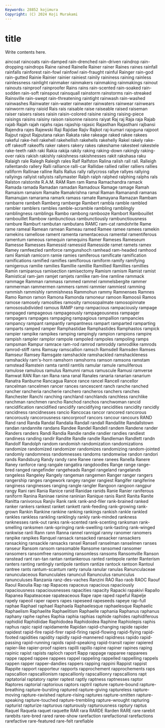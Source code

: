 ```yaml
---
Keywords: 28852 kojimura
Copyright: (C) 2024 Koji Murakami
---
```


# title

Write contents here.



aincoat raincoats
rain-damped rain-drenched rain-driven raindrop rain-dropping raindrops Raine rained Rainelle Rainer
rainer Raines raines rainfall rainfalls rainforest rain-fowl rainfowl rain-fraught rainful
Rainger rain-god rain-gutted Rainie Rainier rainier rainiest rainily raininess raining
rainless rainlessness rainlight rainmaker rainmakers rainmaking rainmakings rainout rainouts rainproof
rainproofer Rains rains rain-scented rain-soaked rain-sodden rain-soft rainspout rainsquall rainstorm
rainstorms rain-streaked Rainsville rain-swept rain-threatening raintight rainwash rain-washed rainwashes Rainwater
rain-water rainwater rainwaters rainwear rainwears rainworm rainy raioid Rais rais
raisable raise raiseable raised raiseman raiser raisers raises raisin raisin-colored
raisine raising raising-piece raisings raisins raisiny raison raisonne raisons raiyat
Raj raj Raja raja Rajab rajab Rajah rajah rajahs rajas
rajaship rajasic Rajasthan Rajasthani rajbansi Rajendra rajes Rajewski Raji Rajidae
Rajiv Rajkot raj-kumari rajoguna rajpoot Rajput rajput Rajputana rakan Rakata
rake rakeage raked rakee rakees rakeful rake-hell rakehell rakehellish rakehells
rakehelly Rakel rakely rake-off rakeoff rakeoffs raker rakers rakery rakes
rakeshame rakesteel rakestele rake-teeth rakh raki Rakia rakija rakily raking
raking-down rakingly raking-over rakis rakish rakishly rakishness rakishnesses rakit rakshasa
raku Ralaigh rale Ralegh Raleigh rales Ralf Ralfston Ralina ralish
rall rall. Ralleigh rallentando rallery Ralli ralliance ralli-car Rallidae rallied
rallier ralliers rallies ralliform Rallinae ralline Ralls Rallus rally rallycross
rallye rallyes rallying rallyings rallyist rallyists rallymaster Ralph ralph ralphed
ralphing ralphs rals Ralston ralstonite R.A.M. RAM Ram ram Rama
Ramachandra ramack Ramada ramada Ramadan ramadan Ramadoux Ramage ramage Ramah
Ramaism ramaism Ramaite Ramakrishna ramal Raman Ramanandi ramanas Ramanujan ramarama
ramark ramass ramate Ramayana Ramazan Rambam rambarre rambeh Ramberg ramberge
Rambert rambla ramble rambled rambler ramblers rambles ramble-scramble rambling ramblingly
ramblingness ramblings Rambo rambong rambooze Rambort Rambouillet rambouillet Rambow rambunctious
rambunctiously rambunctiousness rambure Ramburt rambutan rambutans RAMC ram-cat ramdohrite Rame
rame rameal Ramean ramean Rameau ramed Ramee ramee ramees ramekin
ramekins ramellose rament ramenta ramentaceous ramental ramentiferous ramentum rameous ramequin
ramequins Ramer Rameses Rameseum Ramesse Ramesses Ramessid ramessid Ramesside ramet
ramets ramex Ramey ramfeezled ramforce ramgunshoch ramhead ram-headed ramhood rami
Ramiah ramicorn ramie ramies ramiferous ramificate ramification ramifications ramified ramifies
ramiflorous ramiform ramify ramifying ramigerous ramilie ramilies Ramillie ramillie Ramillied
Ramillies ramillies Ramin ramiparous ramisection ramisectomy Ramism ramism Ramist ramist
Ramistical ram-jam ramjet ramjets ramlike ram-line ramline rammack rammage Ramman
rammass rammed rammel rammelsbergite rammer rammerman rammermen rammers rammi rammier
rammiest ramming rammish rammishly rammishness Rammohun rammy Ramnenses Ramnes Ramo
Ramon ramon Ramona Ramonda ramoneur ramoon Ramoosii Ramos ramose ramosely
ramosities ramosity ramosopalmate ramosopinnate ramososubdivided ramous RAMP ramp rampacious rampaciously
rampage rampaged rampageous rampageously rampageousness rampager rampagers rampages rampaging rampagious
rampallion rampancies rampancy rampant rampantly rampantness rampart ramparted ramparting ramparts
ramped ramper Ramphastidae Ramphastides Ramphastos rampick rampier rampike rampikes ramping
rampingly rampion rampions rampire rampish rampler ramplor rampole rampoled rampoles
rampoling ramps rampsman Rampur ramrace ram-rod ramrod ramroddy ramrodlike ramrods
ramrod-stiff rams Ramsay ramscallion ramsch Ramsdell Ramsden Ramses Ramseur Ramsey
Ramsgate ramshackle ramshackled ramshackleness ramshackly ram's-horn ramshorn ramshorns ramson ramsons
ramstam ramstead Ramstein ramta ramtil ramtils ramular ramule ramuliferous ramulose
ramulous ramulus Ramunni ramus ramuscule Ramusi ramverse Ramwat RAN Ran
ran Rana rana ranal Ranales ranaria ranarian ranarium Ranatra Ranburne
Rancagua Rance rance rancel Rancell rancellor rancelman rancelmen rancer rances
rancescent ranch ranche ranched rancher rancheria rancherie ranchero rancheros ranchers
ranches Ranchester Ranchi ranching ranchland ranchlands ranchless ranchlike ranchman ranchmen
rancho Ranchod ranchos ranchwoman rancid rancidification rancidified rancidify rancidifying rancidities
rancidity rancidly rancidness rancidnesses rancio Rancocas rancor rancored rancorous rancorously
rancorousness rancorproof rancors rancour rancours RAND Rand rand Randa Randal
Randalia Randall randall Randallite Randallstown randan randannite randans Randee Randel
Randell randem Randene rander Randers randers Randi Randia Randie randie
randier randies randiest randiness randing randir Randite Randle randle Randleman
Randlett randn Randolf Randolph random randomish randomization randomizations randomize randomized
randomizer randomizes randomizing random-jointed randomly randomness randomnesses randoms randomwise randon
randori rands Randsburg Randy randy rane Ranee ranee ranees Ranella
Ranere Raney ranforce rang rangale rangatira rangdoodles Range range range-bred
ranged rangefinder rangeheads Rangel rangeland rangelands rangeless Rangeley Rangely rangeman
rangemen Ranger ranger rangers rangership ranges rangework rangey rangier rangiest
Rangifer rangiferine ranginess ranginesses ranging rangle rangler Rangoon rangoon rangpur
rangy Rani rani Rania Ranice ranid Ranidae ranids Ranie Ranier
raniferous raniform Ranina Raninae ranine raninian Ranique ranis Ranit Ranita
Ranite Ranitta ranivorous Ranjiv Rank rank rank-and-filer rank-brained ranked ranker
rankers rankest ranket rankett rank-feeding rank-growing rank-grown Rankin Rankine rankine
ranking rankings rankish rankle rankled rankles rankless rankling ranklingly rankly
rank-minded rankness ranknesses rank-out ranks rank-scented rank-scenting ranksman rank-smelling ranksmen
rank-springing rank-swelling rank-tasting rank-winged rankwise ranli Rann rann Ranna rannel
rannigal ranny ranomer ranomers ranpike ranpikes Ranquel ransack ransacked ransacker
ransackers ransacking ransackle ransacks ransel Ransell ranselman ranselmen ranses ranseur
Ransom ransom ransomable Ransome ransomed ransomer ransomers ransomfree ransoming ransomless
ransoms Ransomville Ranson ranstead rant ran-tan rantan rantankerous ranted rantepole
ranter Ranterism ranters ranting rantingly rantipole rantism rantize rantock rantoon
Rantoul rantree rants rantum-scantum ranty ranula ranular ranulas Ranunculaceae ranunculaceous
Ranunculales ranunculi Ranunculus ranunculus ranunculuses Ranzania ranz-des-vaches Ranzini RAO Rao
raob RAOC Raouf Raoul Raoulia Rap rap Rapaces rapaceus rapacious
rapaciously rapaciousness rapaciousnesses rapacities rapacity Rapacki rapakivi Rapallo Rapanea Rapateaceae
rapateaceous Rape rape raped rapeful Rapelje rapely rapeoil raper rapers
rapes rapeseed rapeseeds rapeye rap-full raphae Raphael raphael Raphaela Raphaelesque
raphaelesque Raphaelic Raphaelism Raphaelite Raphaelitism Raphaelle raphania Raphanus raphanus raphany
raphe raphes Raphia raphia raphias raphide raphides raphidiferous raphidiid Raphidiidae
Raphidodea Raphidoidea Raphine Raphiolepis raphis raphus rapic rapid rapidamente Rapidan
rapid-changing rapide rapider rapidest rapid-fire rapid-firer rapid-firing rapid-flowing rapid-flying rapid-footed
rapidities rapidity rapidly rapid-mannered rapidness rapido rapid-passing rapid-running rapids rapid-speaking
rapid-transit rapier rapiered rapier-like rapier-proof rapiers rapilli rapillo rapine rapiner
rapines raping rapinic rapist rapists raploch raport Rapp rappage rapparee
rapparees rappe rapped rappee rappees rappel rappeling rappelled rappelling rappels
rappen rapper rapper-dandies rappers rapping rappini Rappist rappist Rappite rapport
rapporteur rapports rapprochement rapprochements raps rapscallion rapscallionism rapscallionly rapscallionry rapscallions
rapt raptatorial raptatory rapter raptest raptly raptness raptnesses raptor Raptores
raptorial raptorious raptors raptril rapture rapture-bound rapture-breathing rapture-bursting raptured rapture-giving
raptureless rapture-moving rapture-ravished rapture-rising raptures rapture-smitten rapture-speaking rapture-touched rapture-trembling rapture-wrought
rapturing rapturist rapturize rapturous rapturously rapturousness raptury raptus Raquel Raquela
raquet raquette RAR rara RARDE Rarden RARE rare rarebit rarebits
rare-bred rared raree-show rarefaction rarefactional rarefactions rarefactive rare-featured rare-felt rarefiable
